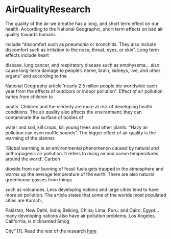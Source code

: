 # AirQualityResearch


The quality of the air we breathe has a long, and short term effect on our health. According to the National Geographic, short term effects on bad air quality towards humans 

include “discomfort such as pneumonia or bronchitis. They also include discomfort such as irritation to the nose, throat, eyes, or skin”. Long term effects include heart

disease, lung cancer, and respiratory disease such as emphysema… also cause long-term damage to people’s nerve, brain, kidneys, live, and other organs” and according to the

National Geography article ‘nearly 2.5 millon people die worldwide each year from the effects of outdoors or indoor pollution”.  Effect of air pollution varies from children to

adults. Children and the elederly are more at risk of developing health conditions. The air quality also affects the environment; they can contaminate the surface of bodies of

water and soil, kill crops, kill young trees and other plants. “Hazy air pollution can even muffle sounds”. The bigger effect of air quality is the warming of the planner.

‘Global warming is an environmental phenomenon caused by natural and anthropogenic air pollution. It refers to rising air and ocean temperatures around the world’. Carbon

dioxide from our burning of fossil fuels gets trapped in the atmosphere and warms up the average temperature of the earth. There are also natural greenhouse gasses from things

such as volcanoes. Less developing nations and large cities tend to have more air pollution. The article states that some of the worlds most populated cities are Karachi,

Pakistan, New Delhi, India; Beiking, China; Lima, Puru; and Cairo, Egypt… many developing nations also have air pollution problems. Los Angeles, California, is nicknamed Smog

City” [1]. Read the rest of the research [here]()
